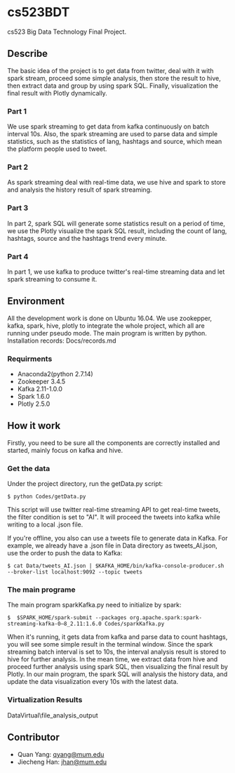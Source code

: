 # cs523BDT
cs523 Big Data Technology Final Project.

## Describe
The basic idea of the project is to get data from twitter, deal with it with spark stream, proceed some simple analysis, then store the result to hive, then extract data and group by using spark SQL. Finally, visualization the final result with Plotly dynamically.

### Part 1
We use spark streaming to get data from kafka continuously on batch interval 10s. Also, the spark streaming are used to parse data and simple statistics, such as the statistics of lang, hashtags and source, which mean the platform people used to tweet.
### Part 2
As spark streaming deal with real-time data, we use hive and spark to store and analysis the history result of spark streaming.
### Part 3
In part 2, spark SQL will generate some statistics result on a period of time, we use the Plotly visualize the spark SQL result, including the count of lang, hashtags, source and the hashtags trend every minute.
### Part 4
In part 1, we use kafka to produce twitter's real-time streaming data and let spark streaming to consume it.

## Environment

All the development work is done on Ubuntu 16.04. We use zookepper, kafka, spark, hive, plotly to integrate the whole project, which all are running under pseudo mode. The main program is written by python.
Installation records: Docs/records.md

### Requirments
- Anaconda2(python 2.7.14)
- Zookeeper 3.4.5
- Kafka 2.11-1.0.0
- Spark 1.6.0
- Plotly 2.5.0

## How it work
Firstly, you need to be sure all the components are correctly installed and started, mainly focus on kafka and hive.

### Get the data
Under the project directory, run the getData.py script:
``` 
$ python Codes/getData.py
```
This script will use twitter real-time streaming API to get real-time tweets, the filter condition is set to "AI". It will proceed the tweets into kafka while writing to a local .json file.

If you're offline, you also can use a tweets file to generate data in Kafka. For example, we already have a .json file in Data directory as tweets_AI.json, use the order to push the data to Kafka:
```
$ cat Data/tweets_AI.json | $KAFKA_HOME/bin/kafka-console-producer.sh --broker-list localhost:9092 --topic tweets
```
### The main programe
The main program sparkKafka.py need to initialize by spark:
```
$  $SPARK_HOME/spark-submit --packages org.apache.spark:spark-streaming-kafka-0–8_2.11:1.6.0 Codes/sparkKafka.py
```
When it's running, it gets data from kafka and parse data to count hashtags, you will see some simple result in the terminal window. Since the spark streaming batch interval is set to 10s, the interval analysis result is stored to hive for further analysis. In the mean time, we extract data from hive and proceed further analysis using spark SQL, then visualizing the final result by Plotly. In our main program, the spark SQL will analysis the history data, and update the data visualization every 10s with the latest data.

### Virtualization Results
DataVirtual\file_analysis_output

## Contributor
- Quan Yang: qyang@mum.edu
- Jiecheng Han: jhan@mum.edu